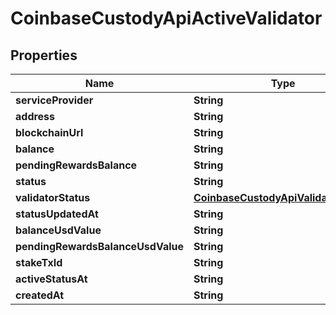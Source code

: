 
# CoinbaseCustodyApiActiveValidator

## Properties
Name | Type | Description | Notes
------------ | ------------- | ------------- | -------------
**serviceProvider** | **String** |  |  [optional]
**address** | **String** |  | 
**blockchainUrl** | **String** |  |  [optional]
**balance** | **String** |  | 
**pendingRewardsBalance** | **String** |  |  [optional]
**status** | **String** |  |  [optional]
**validatorStatus** | [**CoinbaseCustodyApiValidatorStatus**](CoinbaseCustodyApiValidatorStatus.md) |  |  [optional]
**statusUpdatedAt** | **String** |  |  [optional]
**balanceUsdValue** | **String** |  |  [optional]
**pendingRewardsBalanceUsdValue** | **String** |  |  [optional]
**stakeTxId** | **String** |  |  [optional]
**activeStatusAt** | **String** |  |  [optional]
**createdAt** | **String** |  |  [optional]



